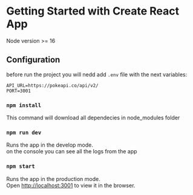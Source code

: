 # Getting Started with Create React App

Node version >= 16

## Configuration

before run the project you will nedd add `.env` file with the next variables: 

```
API_URL=https://pokeapi.co/api/v2/
PORT=3001
```

### `npm install`

This command will download all dependecies in node_modules folder

### `npm run dev`

Runs the app in the develop mode.\
on the console you can see all the logs from the app 

### `npm start`

Runs the app in the production mode.\
Open [http://localhost:3001](http://localhost:3001) to view it in the browser.



